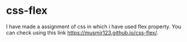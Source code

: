 # css-flex
I have made a assignment of css in which i have used flex property.
You can check using this link  https://musmir123.github.io/css-flex/.
